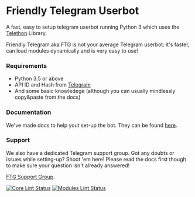 # Friendly Telegram Userbot
A fast, easy to setup telegram userbot running Python 3 which uses the [Telethon](https://github.com/LonamiWebs/Telethon/) Library.

Friendly Telegram aka FTG is not your average Telegram userbot: it's faster, can load modules dynamically and is very easy to use!

### Requirements
- Python 3.5 or above
- API ID and Hash from [Telegram](https://my.telegram.org/apps)
- And some basic knowledege (although you can usually mindlessly copy&paste from the docs)

### Documentation
We've made docs to help yout set-up the bot.
They can be found [here](https://friendly-telegram.github.io).

### Support
We also have a dedicated Telegram support group. Got any doubts or issues while setting-up? Shoot 'em here! Please read the docs first though to make sure your question isn't already answered!

[FTG Support Group](https://t.me/friendlytgbot "Telegram").

[![Core Lint Status](https://github.com/friendly-telegram/friendly-telegram/workflows/Lint/badge.svg)](https://github.com/friendly-telegram/friendly-telegram/actions "Core Lint Status")
[![Modules Lint Status](https://github.com/friendly-telegram/modules-repo/workflows/Lint/badge.svg)](https://github.com/friendly-telegram/modules-repo/actions "Modules Lint Status")
